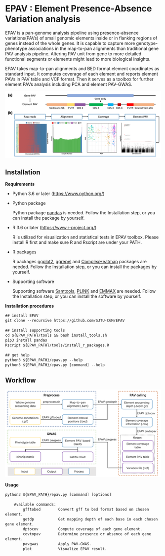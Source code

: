 EPAV : Element Presence-Absence Variation analysis
============
EPAV is a pan-genome analysis pipeline using presence-absence 
variations(PAVs) of small genomic elements inside or in 
flanking regions of genes instead of the whole genes. It is 
capable to capture more genotype-phenotype associations in the 
map-to-pan alignments than traditional gene PAV analysis pipeline.
Altering PAV unit from gene to more detailed functional segments 
or elements might lead to more biological insights.

EPAV takes map-to-pan alignments and BED format element 
coordinates as standard input. It computes coverage of each element
and reports element PAVs in PAV table and VCF format. Then it 
serves as a toolbox for further element PAVs analysis including
PCA and element PAV-GWAS.

<img src="https://github.com/SJTU-CGM/EPAV/blob/master/main.png"
width=800/>

Installation
------------
**Requirements**

 - Python 3.6 or later (https://www.python.org/)
    
 - Python package
   
    Python package [pandas][1] is needed. Follow the Installation step, 
    or you can install the package by yourself.
   
 - R 3.6 or later (https://www.r-project.org/)
    
    R is utilized for visualization and statistical tests in EPAV
    toolbox. Please install R first and make sure R and Rscript are
    under your PATH.

 - R packages 

    R packages [ggplot2][2], [ggrepel][3] and [ComplexHeatmap][4] packages
    are needed. Follow the Installation step, 
    or you can install the packages by yourself.
   
 - Supporting software

    Supporting software [Samtools][5], [PLINK][6] and [EMMAX][7] are needed. 
    Follow the Installation step, or you can install the software by yourself.

**Installation procedures** 
```
## install EPAV
git clone --recursive https://github.com/SJTU-CGM/EPAV

## install supporting tools
cd ${EPAV_PATH}/tools && bash install_tools.sh
pip3 install pandas
Rscript ${EPAV_PATH}/tools/install_r_packages.R

## get help
python3 ${EPAV_PATH}/epav.py --help
python3 ${EPAV_PATH}/epav.py [command] --help
```

Workflow
------------
<img src="https://github.com/SJTU-CGM/EPAV/blob/master/workflow.png"
width=800/>

**Usage**
```
python3 ${EPAV_PATH}/epav.py [command] [options]

    Available commands:
        gfftobed        Convert gff to bed format based on chosen element.
        getdp           Get mapping depth of each base in each chosen gene element.
        dptocov         Compute coverage of each gene element.
        covtopav        Determine presence or absence of each gene element.
        pavgwas         Apply PAV-GWAS.
        plot            Visualize EPAV result.
```




[1]: https://pandas.pydata.org/
[2]: https://github.com/tidyverse/ggplot2
[3]: https://github.com/slowkow/ggrepel
[4]: https://github.com/jokergoo/ComplexHeatmap
[5]: https://github.com/samtools/samtools
[6]: https://www.cog-genomics.org/plink2
[7]: https://genome.sph.umich.edu/wiki/EMMAX